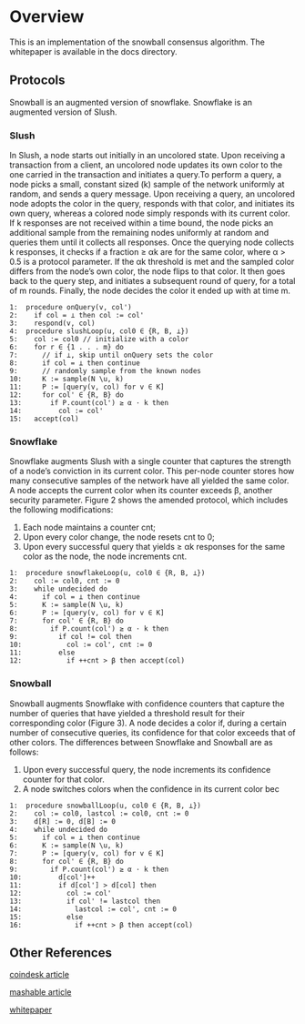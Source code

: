 # Overview
This is an implementation of the snowball consensus algorithm. The whitepaper is available in the docs directory.

## Protocols
Snowball is an augmented version of snowflake. Snowflake is an augmented version of Slush.

### Slush
In Slush, a node starts out initially in an uncolored
state. Upon receiving a transaction from a client, an
uncolored node updates its own color to the one carried
in the transaction and initiates a query.To perform a
query, a node picks a small, constant sized (k) sample
of the network uniformly at random, and sends a query
message. Upon receiving a query, an uncolored node
adopts the color in the query, responds with that color,
and initiates its own query, whereas a colored node simply
responds with its current color. If k responses are not
received within a time bound, the node picks an additional
sample from the remaining nodes uniformly at random
and queries them until it collects all responses. Once the
querying node collects k responses, it checks if a fraction
≥ αk are for the same color, where α > 0.5 is a protocol
parameter. If the αk threshold is met and the sampled
color differs from the node’s own color, the node flips
to that color. It then goes back to the query step, and
initiates a subsequent round of query, for a total of m
rounds. Finally, the node decides the color it ended up
with at time m.
```
1:  procedure onQuery(v, col')
2:    if col = ⊥ then col := col'
3:    respond(v, col)
4:  procedure slushLoop(u, col0 ∈ {R, B, ⊥})
5:    col := col0 // initialize with a color
6:    for r ∈ {1 . . . m} do
7:      // if ⊥, skip until onQuery sets the color
8:      if col = ⊥ then continue
9:      // randomly sample from the known nodes
10:     K := sample(N \u, k)
11:     P := [query(v, col) for v ∈ K]
12:     for col' ∈ {R, B} do
13:       if P.count(col') ≥ α · k then
14:         col := col'
15:   accept(col)
```
### Snowflake
Snowflake augments Slush with a single counter that captures
the strength of a node’s conviction in its current
color. This per-node counter stores how many consecutive
samples of the network have all yielded the same
color. A node accepts the current color when its counter
exceeds β, another security parameter. Figure 2 shows
the amended protocol, which includes the following modifications:
1. Each node maintains a counter cnt;
2. Upon every color change, the node resets cnt to 0;
3. Upon every successful query that yields ≥ αk responses
for the same color as the node, the node increments
cnt.
```
1:  procedure snowflakeLoop(u, col0 ∈ {R, B, ⊥})
2:    col := col0, cnt := 0
3:    while undecided do
4:      if col = ⊥ then continue
5:      K := sample(N \u, k)
6:      P := [query(v, col) for v ∈ K]
7:      for col' ∈ {R, B} do
8:        if P.count(col') ≥ α · k then
9:          if col != col then
10:           col := col', cnt := 0
11:         else
12:           if ++cnt > β then accept(col)
```
### Snowball
Snowball augments Snowflake with confidence counters
that capture the number of queries that have yielded a
threshold result for their corresponding color (Figure 3).
A node decides a color if, during a certain number of
consecutive queries, its confidence for that color exceeds
that of other colors. The differences between Snowflake
and Snowball are as follows:
1. Upon every successful query, the node increments its
confidence counter for that color.
2. A node switches colors when the confidence in its
current color bec
```
1:  procedure snowballLoop(u, col0 ∈ {R, B, ⊥})
2:    col := col0, lastcol := col0, cnt := 0
3:    d[R] := 0, d[B] := 0
4:    while undecided do
5:      if col = ⊥ then continue
6:      K := sample(N \u, k)
7:      P := [query(v, col) for v ∈ K]
8:      for col' ∈ {R, B} do
9:        if P.count(col') ≥ α · k then
10:         d[col']++
11:         if d[col'] > d[col] then
12:           col := col'
13:           if col' != lastcol then
14:             lastcol := col', cnt := 0
15:           else
16:             if ++cnt > β then accept(col)
```
## Other References
[coindesk article](https://www.coindesk.com/emin-gun-sirer-unveils-simple-yet-powerful-consensus-protocol/)

[mashable article](https://mashable.com/2018/07/25/best-blockchain-race/#JwCJ1mzAKmqy)

[whitepaper](https://ipfs.io/ipfs/QmUy4jh5mGNZvLkjies1RWM4YuvJh5o2FYopNPVYwrRVGV)
